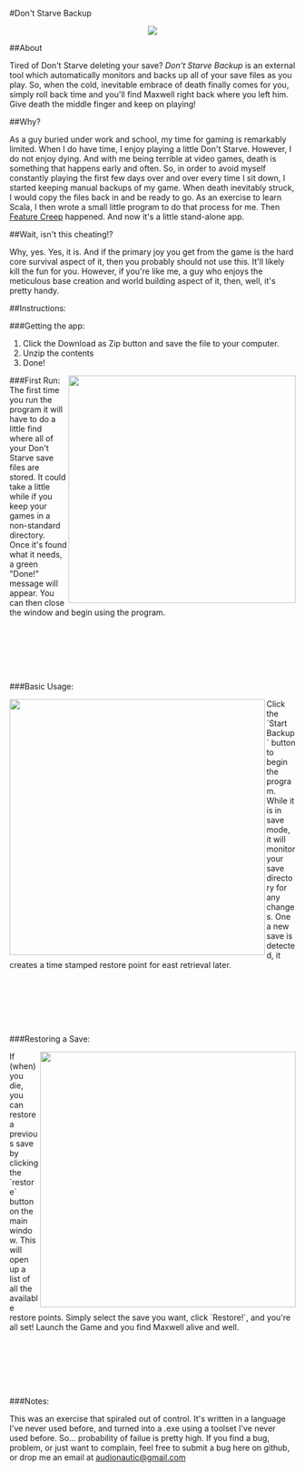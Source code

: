 
#Don't Starve Backup

<p align=center><img src="http://i.imgur.com/k45Rw2H.png"></p>

##About  

Tired of Don't Starve deleting your save? *Don't Starve Backup* is an external tool which automatically monitors and backs up all of your save files as you play. So, when the cold, inevitable embrace of death finally comes for you, simply roll back time and you'll find Maxwell right back where you left him. Give death the middle finger and keep on playing! 

##Why? 

As a guy buried under work and school, my time for gaming is remarkably limited. When I do have time, I enjoy playing a little Don't Starve. However, I do not enjoy dying. And with me being terrible at video games, death is something that happens early and often. So, in order to avoid myself constantly playing the first few days over and over every time I sit down, I started keeping manual backups of my game. When death inevitably struck, I would copy the files back in and be ready to go. As an exercise to learn Scala, I then wrote a small little program to do that process for me. Then [Feature Creep](http://en.wikipedia.org/wiki/Feature_creep) happened. And now it's a little stand-alone app. 

##Wait, isn't this cheating!? 

Why, yes. Yes, it is. And if the primary joy you get from the game is the hard core survival aspect of it, then you probably should not use this. It'll likely kill the fun for you. However, if you're like me, a guy who enjoys the meticulous base creation and world building aspect of it, then, well, it's pretty handy. 

##Instructions: 

###Getting the app:   

1. Click the Download as Zip button and save the file to your computer. 
2. Unzip the contents 
3. Done! 

###First Run: 
<img src="http://i.imgur.com/JSehft4.png" align=right width="400">
The first time you run the program it will have to do a little find where all of your Don't Starve save files are stored. It could take a little while if you keep your games in a non-standard directory. Once it's found what it needs, a green "Done!" message will appear. You can then close the window and begin using the program. 

<br><br><br><br><br>

###Basic Usage: 

<img src="http://i.imgur.com/k45Rw2H.png" align="left" width=450>
Click the `Start Backup` button to begin the program. While it is in save mode, it will monitor your save directory for any changes. One a new save is detected, it creates a time stamped restore point for east retrieval later. 


<br><br><br><br><br>  

###Restoring a Save: 

<img src="http://i.imgur.com/kOH9Tgi.png" align=right width="450">
If (when) you die, you can restore a previous save by clicking the `restore` button on the main window. This will open up a list of all the available restore points. Simply select the save you want, click `Restore!`, and you're all set! Launch the Game and you find Maxwell alive and well. 


<br><br><br><br><br>  


###Notes: 

This was an exercise that spiraled out of control. It's written in a language I've never used before, and turned into a .exe using a toolset I've never used before. So... probability of failue is pretty high. If you find a bug, problem, or just want to complain, feel free to submit a bug here on github, or drop me an email at audionautic@gmail.com


